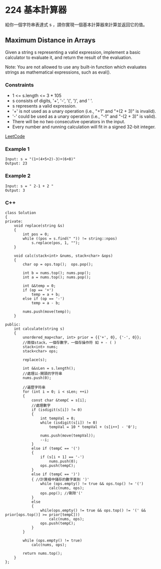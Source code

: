 # 224 基本計算器

給你一個字符串表達式 s ，請你實現一個基本計算器來計算並返回它的值。

## Maximum Distance in Arrays

Given a string s representing a valid expression, implement a basic calculator to evaluate it, and return the result of the evaluation.

Note: You are not allowed to use any built-in function which evaluates strings as mathematical expressions, such as eval().

### Constraints

* 1 <= s.length <= 3 * 105
* s consists of digits, '+', '-', '(', ')', and ' '.
* s represents a valid expression.
* '+' is not used as a unary operation (i.e., "+1" and "+(2 + 3)" is invalid).
* '-' could be used as a unary operation (i.e., "-1" and "-(2 + 3)" is valid).
* There will be no two consecutive operators in the input.
* Every number and running calculation will fit in a signed 32-bit integer.

[LeetCode](https://leetcode-cn.com/problems/basic-calculator/)

### Example 1

```
Input: s = "(1+(4+5+2)-3)+(6+8)"
Output: 23
```

### Example 2

```
Input: s = " 2-1 + 2 "
Output: 3
```

### C++ 

```
class Solution
{
private:
    void replace(string &s)
    {
        int pos = 0;
        while ((pos = s.find(" ")) != string::npos)
            s.replace(pos, 1, "");    
    }

    void calc(stack<int> &nums, stack<char> &ops)
    {
        char op = ops.top();  ops.pop();
       
        int b = nums.top(); nums.pop();
        int a = nums.top(); nums.pop();

        int &&temp = 0;
        if (op == '+')
            temp = a + b;
        else if (op == '-')
            temp = a - b;

        nums.push(move(temp));
    }  

public:
    int calculate(string s)
    {
        unordered_map<char, int> prior = {{'+', 0}, {'-', 0}};
        //兩個stack，一個存數字，一個存操作符 如 + - ( )
        stack<int> nums;
        stack<char> ops;

        replace(s);

        int &&sLen = s.length();
        //處理以-開頭的字符串
        nums.push(0);

        //遍歷字符串
        for (int i = 0; i < sLen; ++i)
        {
            const char &tempC = s[i];
            //處理數字
            if (isdigit(s[i]) != 0)
            {
                int tempVal = 0;
                while (isdigit(s[i]) != 0)
                    tempVal = 10 * tempVal + (s[i++] - '0');

                nums.push(move(tempVal));
                --i;
            }
            else if (tempC == '(')
            {
                if (s[i + 1] == '-')
                    nums.push(0);
                ops.push(tempC);
            }
            else if (tempC == ')')
            { //計算棧中儲存的數字直到 ')'
                while (ops.empty() != true && ops.top() != '(')
                    calc(nums, ops);
                ops.pop(); //刪除'('
            }
            else
            {
                while(ops.empty() != true && ops.top() != '(' && prior[ops.top()] >= prior[tempC]))
                    calc(nums, ops);
                ops.push(tempC);
            }
        }

        while (ops.empty() != true)
            calc(nums, ops);

        return nums.top();
    }
};
```
